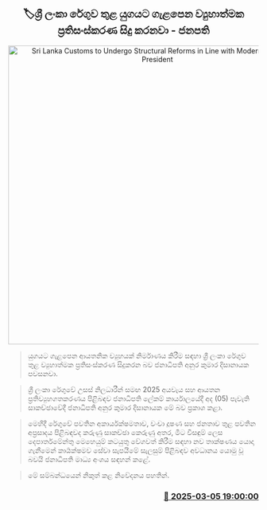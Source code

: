 <p align='center'><b><h2 align='center' title='Sri Lanka Customs to Undergo Structural Reforms in Line with Modern Needs – President'>🏷ශ්‍රී ලංකා රේගුව තුළ යුගයට ගැළපෙන ව්‍යුහාත්මක ප්‍රතිසංස්කරණ සිදු කරනවා - ජනපති</h2></b></p>
<p align='center'><img src='https://helakuru.sgp1.cdn.digitaloceanspaces.com/esana/images/lib/anura-president-custom.jpg' width='600' alt='Sri Lanka Customs to Undergo Structural Reforms in Line with Modern Needs – President'></p>

> යුගයට ගැළපෙන ආයතනික ව්‍යුහයක් නිර්මාණය කිරීම සඳහා ශ්‍රී ලංකා රේගුව තුළ ව්‍යුහාත්මක ප්‍රතිසංස්කරණ සිදුකරන බව ජනාධිපති අනුර කුමාර දිසානායක පවසනවා.

> ශ්‍රී ලංකා රේගුවේ උසස් නිලධාරීන් සමඟ 2025 අයවැය සහ ආයතන ප්‍රතිව්‍යුහගතකරණය පිළිබඳව ජනාධිපති ලේකම් කාර්යාලයේදී අද (05) පැවැති සාකච්ඡාවේදී ජනාධිපති අනුර කුමාර දිසානායක මේ බව ප්‍රකාශ කළා.

> මෙහිදී රේගුවේ පවතින අකාර්යක්ෂමතාව, වංචා දූෂණ සහ ජනතාව තුළ පවතින අප්‍රසාදය පිළිබඳවද කරුණු සාකච්ඡා කෙරුණු අතර, මීට විසඳුම් ලෙස දෙපාර්තමේන්තු මෙහෙයුම් කටයුතු වේගවත් කිරීම සඳහා නව තාක්ෂණය යොදා ගැනීමෙන් කාර්‍යක්ෂමව සේවා සැපයීමේ සැලසුම් පිළිබඳව අවධානය යොමු වූ බවයි ජනාධිපති මාධ්‍ය අංශය සඳහන් කළේ.

> මේ සම්බන්ධයෙන් නිකුත් කළ නිවේදනය පහතින්.  



<h3 align='right'><a href='https://www.helakuru.lk/esana/p/108048/'>📅 2025-03-05 19:00:00</a></h3>
